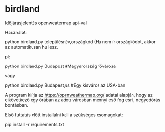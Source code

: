 # birdland
Időjárásjelentés openweatermap api-val

Használat:

python birdland.py településnév,országkód (Ha nem ír országkódot, akkor az automatikusan hu lesz.

pl:

python birdland.py Budapest    #Magyarország fővárosa

vagy 

python birdland.py Budapest,us  #Egy kisváros az USA-ban

A program kiírja az https://openweathermap.org/ adatai alapján, hogy az elkövetkező egy órában az adott városban mennyi eső fog esni, negyedórás bontásban.


Első futtatás előtt installálni kell a szükséges csomagokat:

pip install -r requirements.txt